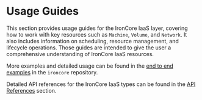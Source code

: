 # Usage Guides

This section provides usage guides for the IronCore IaaS layer, covering how to work with key resources such as
`Machine`, `Volume`, and `Network`. It also includes information on scheduling, resource management, and lifecycle
operations. Those guides are intended to give the user a comprehensive understanding of IronCore IaaS resources.

More examples and detailed usage can be found in the [end to end examples](https://github.com/ironcore-dev/ironcore/tree/main/config/samples/e2e)
in the `ironcore` repository.

Detailed API references for the IronCore IaaS types can be found in the [API References](../api-references/) section.